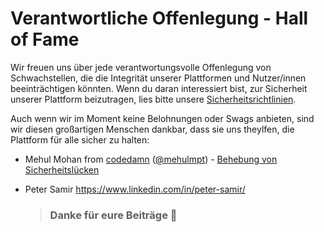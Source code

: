 # Verantwortliche Offenlegung - Hall of Fame

Wir freuen uns über jede verantwortungsvolle Offenlegung von Schwachstellen, die die Integrität unserer Plattformen und Nutzer/innen beeinträchtigen könnten. Wenn du daran interessiert bist, zur Sicherheit unserer Plattform beizutragen, lies bitte unsere [Sicherheitsrichtlinien](security.md).

Auch wenn wir im Moment keine Belohnungen oder Swags anbieten, sind wir diesen großartigen Menschen dankbar, dass sie uns theylfen, die Plattform für alle sicher zu halten:

- Mehul Mohan from [codedamn](https://codedamn.com) ([@mehulmpt](https://twitter.com/mehulmpt)) - [Behebung von Sicherheitslücken](https://github.com/freeCodeCamp/freeCodeCamp/blob/bb5a9e815313f1f7c91338e171bfe5acb8f3e346/client/src/components/Flash/index.js)
- Peter Samir https://www.linkedin.com/in/peter-samir/

  > ### Danke für eure Beiträge :pray:
